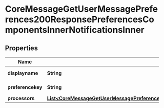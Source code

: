 

# CoreMessageGetUserMessagePreferences200ResponsePreferencesComponentsInnerNotificationsInner


## Properties

| Name | Type | Description | Notes |
|------------ | ------------- | ------------- | -------------|
|**displayname** | **String** | Display name |  [optional] |
|**preferencekey** | **String** | Preference key |  [optional] |
|**processors** | [**List&lt;CoreMessageGetUserMessagePreferences200ResponsePreferencesComponentsInnerNotificationsInnerProcessorsInner&gt;**](CoreMessageGetUserMessagePreferences200ResponsePreferencesComponentsInnerNotificationsInnerProcessorsInner.md) |  |  [optional] |



